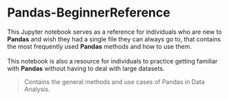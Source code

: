 # Pandas-BeginnerReference

This Jupyter notebook serves as a reference for individuals who are new to **Pandas** and wish they had a single file they can always go to, that contains the most frequently used **Pandas** methods and how to use them. 
<br>
<br>
This notebook is also a resource for individuals to practice getting familiar with **Pandas** without having to deal with large datasets.

> Contains the general methods and use cases of Pandas in Data Analysis.
